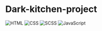 # Dark-kitchen-project

![HTML](https://img.shields.io/badge/HTML-orange) ![CSS](https://img.shields.io/badge/CSS-blue) ![SCSS](https://img.shields.io/badge/SCSS-pink) ![JavaScript](https://img.shields.io/badge/JavaScript-yellow)
